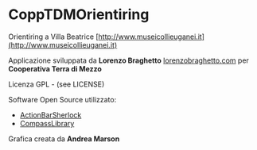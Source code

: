 CoppTDMOrientiring
===============

Orientiring a Villa Beatrice [http://www.museicollieuganei.it](http://www.museicollieuganei.it)

Applicazione sviluppata da **Lorenzo Braghetto** [lorenzobraghetto.com](http://lorenzobraghetto.com) per **Cooperativa Terra di Mezzo**

Licenza GPL - (see LICENSE)


Software Open Source utilizzato:
- [ActionBarSherlock](https://github.com/JakeWharton/ActionBarSherlock)
- [CompassLibrary](https://github.com/monossido/CompassLibrary)

Grafica creata da **Andrea Marson**
